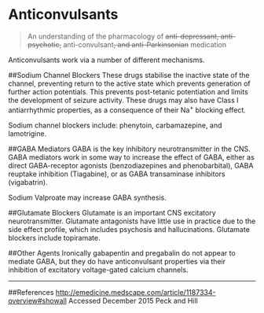 # Anticonvulsants
> An understanding of the pharmacology of ~~anti-depressant, anti-psychotic,~~ anti-convulsant~~, and anti-Parkinsonian~~ medication

Anticonvulsants work via a number of different mechanisms.

##Sodium Channel Blockers
These drugs stabilise the inactive state of the channel, preventing return to the active state which prevents generation of further action potentials. This prevents post-tetanic potentiation and limits the development of seizure activity. These drugs may also have Class I antiarrhythmic properties, as a consequence of their Na<sup>+</sup> blocking effect.

Sodium channel blockers include: phenytoin, carbamazepine, and lamotrigine.

##GABA Mediators
GABA is the key inhibitory neurotransmitter in the CNS. GABA mediators work in some way to increase the effect of GABA, either as direct GABA-receptor agonists (benzodiazepines and phenobarbital), GABA reuptake inhibition (Tiagabine), or as GABA transaminase inhibitors (vigabatrin).

Sodium Valproate may increase GABA synthesis.

##Glutamate Blockers
Glutamate is an important CNS excitatory neurotransmitter. Glutamate antagonists have little use in practice due to the side effect profile, which includes psychosis and hallucinations. Glutamate blockers include topiramate.

##Other Agents
Ironically gabapentin and pregabalin do not appear to mediate GABA, but they do have anticonvulsant properties via their inhibition of excitatory voltage-gated calcium channels.


---
##References
http://emedicine.medscape.com/article/1187334-overview#showall
Accessed December 2015
Peck and Hill